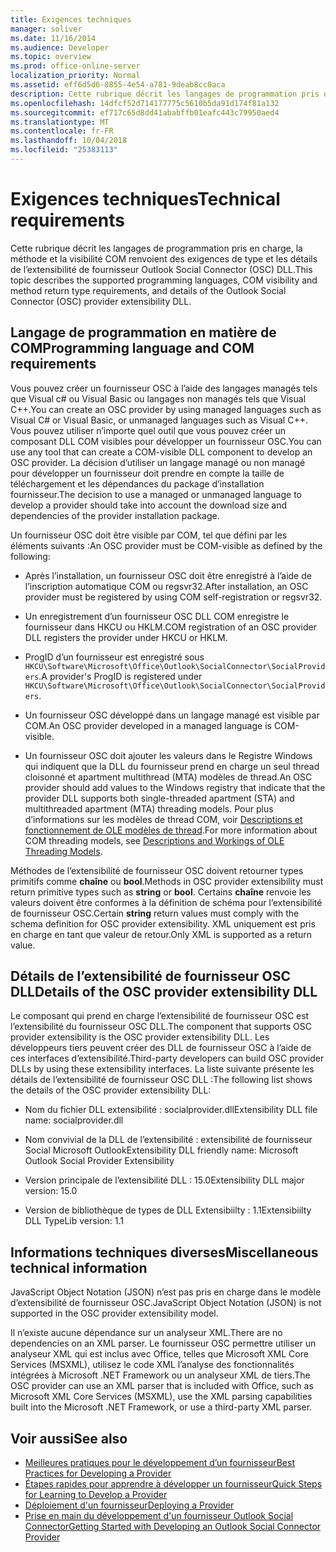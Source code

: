 ```yaml
---
title: Exigences techniques
manager: soliver
ms.date: 11/16/2014
ms.audience: Developer
ms.topic: overview
ms.prod: office-online-server
localization_priority: Normal
ms.assetid: eff6d5d6-8855-4e54-a781-9deab8cc0aca
description: Cette rubrique décrit les langages de programmation pris en charge, la méthode et la visibilité COM renvoient des exigences de type et les détails de l’extensibilité de fournisseur Outlook Social Connector (OSC) DLL.
ms.openlocfilehash: 14dfcf52d714177775c5610b5da91d174f81a132
ms.sourcegitcommit: ef717c65d8dd41ababffb01eafc443c79950aed4
ms.translationtype: MT
ms.contentlocale: fr-FR
ms.lasthandoff: 10/04/2018
ms.locfileid: "25383113"
---
```

# <a name="technical-requirements"></a><span data-ttu-id="9bf1c-103">Exigences techniques</span><span class="sxs-lookup"><span data-stu-id="9bf1c-103">Technical requirements</span></span>

<span data-ttu-id="9bf1c-104">Cette rubrique décrit les langages de programmation pris en charge, la méthode et la visibilité COM renvoient des exigences de type et les détails de l’extensibilité de fournisseur Outlook Social Connector (OSC) DLL.</span><span class="sxs-lookup"><span data-stu-id="9bf1c-104">This topic describes the supported programming languages, COM visibility and method return type requirements, and details of the Outlook Social Connector (OSC) provider extensibility DLL.</span></span> 
  
## <a name="programming-language-and-com-requirements"></a><span data-ttu-id="9bf1c-105">Langage de programmation en matière de COM</span><span class="sxs-lookup"><span data-stu-id="9bf1c-105">Programming language and COM requirements</span></span>

<span data-ttu-id="9bf1c-106">Vous pouvez créer un fournisseur OSC à l’aide des langages managés tels que Visual c# ou Visual Basic ou langages non managés tels que Visual C++.</span><span class="sxs-lookup"><span data-stu-id="9bf1c-106">You can create an OSC provider by using managed languages such as Visual C# or Visual Basic, or unmanaged languages such as Visual C++.</span></span> <span data-ttu-id="9bf1c-107">Vous pouvez utiliser n’importe quel outil que vous pouvez créer un composant DLL COM visibles pour développer un fournisseur OSC.</span><span class="sxs-lookup"><span data-stu-id="9bf1c-107">You can use any tool that can create a COM-visible DLL component to develop an OSC provider.</span></span> <span data-ttu-id="9bf1c-108">La décision d’utiliser un langage managé ou non managé pour développer un fournisseur doit prendre en compte la taille de téléchargement et les dépendances du package d’installation fournisseur.</span><span class="sxs-lookup"><span data-stu-id="9bf1c-108">The decision to use a managed or unmanaged language to develop a provider should take into account the download size and dependencies of the provider installation package.</span></span>
  
<span data-ttu-id="9bf1c-109">Un fournisseur OSC doit être visible par COM, tel que défini par les éléments suivants :</span><span class="sxs-lookup"><span data-stu-id="9bf1c-109">An OSC provider must be COM-visible as defined by the following:</span></span>
  
- <span data-ttu-id="9bf1c-110">Après l’installation, un fournisseur OSC doit être enregistré à l’aide de l’inscription automatique COM ou regsvr32.</span><span class="sxs-lookup"><span data-stu-id="9bf1c-110">After installation, an OSC provider must be registered by using COM self-registration or regsvr32.</span></span>
    
- <span data-ttu-id="9bf1c-111">Un enregistrement d’un fournisseur OSC DLL COM enregistre le fournisseur dans HKCU ou HKLM.</span><span class="sxs-lookup"><span data-stu-id="9bf1c-111">COM registration of an OSC provider DLL registers the provider under HKCU or HKLM.</span></span> 
    
- <span data-ttu-id="9bf1c-112">ProgID d’un fournisseur est enregistré sous `HKCU\Software\Microsoft\Office\Outlook\SocialConnector\SocialProviders`.</span><span class="sxs-lookup"><span data-stu-id="9bf1c-112">A provider's ProgID is registered under  `HKCU\Software\Microsoft\Office\Outlook\SocialConnector\SocialProviders`.</span></span>
    
- <span data-ttu-id="9bf1c-113">Un fournisseur OSC développé dans un langage managé est visible par COM.</span><span class="sxs-lookup"><span data-stu-id="9bf1c-113">An OSC provider developed in a managed language is COM-visible.</span></span>
    
- <span data-ttu-id="9bf1c-114">Un fournisseur OSC doit ajouter les valeurs dans le Registre Windows qui indiquent que la DLL du fournisseur prend en charge un seul thread cloisonné et apartment multithread (MTA) modèles de thread.</span><span class="sxs-lookup"><span data-stu-id="9bf1c-114">An OSC provider should add values to the Windows registry that indicate that the provider DLL supports both single-threaded apartment (STA) and multithreaded apartment (MTA) threading models.</span></span> <span data-ttu-id="9bf1c-115">Pour plus d’informations sur les modèles de thread COM, voir [Descriptions et fonctionnement de OLE modèles de thread](https://support.microsoft.com/kb/150777).</span><span class="sxs-lookup"><span data-stu-id="9bf1c-115">For more information about COM threading models, see [Descriptions and Workings of OLE Threading Models](https://support.microsoft.com/kb/150777).</span></span>
    
<span data-ttu-id="9bf1c-116">Méthodes de l’extensibilité de fournisseur OSC doivent retourner types primitifs comme **chaîne** ou **bool**.</span><span class="sxs-lookup"><span data-stu-id="9bf1c-116">Methods in OSC provider extensibility must return primitive types such as **string** or **bool**.</span></span> <span data-ttu-id="9bf1c-117">Certains **chaîne** renvoie les valeurs doivent être conformes à la définition de schéma pour l’extensibilité de fournisseur OSC.</span><span class="sxs-lookup"><span data-stu-id="9bf1c-117">Certain **string** return values must comply with the schema definition for OSC provider extensibility.</span></span> <span data-ttu-id="9bf1c-118">XML uniquement est pris en charge en tant que valeur de retour.</span><span class="sxs-lookup"><span data-stu-id="9bf1c-118">Only XML is supported as a return value.</span></span> 
  
## <a name="details-of-the-osc-provider-extensibility-dll"></a><span data-ttu-id="9bf1c-119">Détails de l’extensibilité de fournisseur OSC DLL</span><span class="sxs-lookup"><span data-stu-id="9bf1c-119">Details of the OSC provider extensibility DLL</span></span>

<span data-ttu-id="9bf1c-120">Le composant qui prend en charge l’extensibilité de fournisseur OSC est l’extensibilité du fournisseur OSC DLL.</span><span class="sxs-lookup"><span data-stu-id="9bf1c-120">The component that supports OSC provider extensibility is the OSC provider extensibility DLL.</span></span> <span data-ttu-id="9bf1c-121">Les développeurs tiers peuvent créer des DLL de fournisseur OSC à l’aide de ces interfaces d’extensibilité.</span><span class="sxs-lookup"><span data-stu-id="9bf1c-121">Third-party developers can build OSC provider DLLs by using these extensibility interfaces.</span></span> <span data-ttu-id="9bf1c-122">La liste suivante présente les détails de l’extensibilité de fournisseur OSC DLL :</span><span class="sxs-lookup"><span data-stu-id="9bf1c-122">The following list shows the details of the OSC provider extensibility DLL:</span></span>
  
- <span data-ttu-id="9bf1c-123">Nom du fichier DLL extensibilité : socialprovider.dll</span><span class="sxs-lookup"><span data-stu-id="9bf1c-123">Extensibility DLL file name: socialprovider.dll</span></span>
    
- <span data-ttu-id="9bf1c-124">Nom convivial de la DLL de l’extensibilité : extensibilité de fournisseur Social Microsoft Outlook</span><span class="sxs-lookup"><span data-stu-id="9bf1c-124">Extensibility DLL friendly name: Microsoft Outlook Social Provider Extensibility</span></span>
    
- <span data-ttu-id="9bf1c-125">Version principale de l’extensibilité DLL : 15.0</span><span class="sxs-lookup"><span data-stu-id="9bf1c-125">Extensibility DLL major version: 15.0</span></span>
    
- <span data-ttu-id="9bf1c-126">Version de bibliothèque de types de DLL Extensibiilty : 1.1</span><span class="sxs-lookup"><span data-stu-id="9bf1c-126">Extensibiilty DLL TypeLib version: 1.1</span></span>
    
## <a name="miscellaneous-technical-information"></a><span data-ttu-id="9bf1c-127">Informations techniques diverses</span><span class="sxs-lookup"><span data-stu-id="9bf1c-127">Miscellaneous technical information</span></span>

<span data-ttu-id="9bf1c-128">JavaScript Object Notation (JSON) n’est pas pris en charge dans le modèle d’extensibilité de fournisseur OSC.</span><span class="sxs-lookup"><span data-stu-id="9bf1c-128">JavaScript Object Notation (JSON) is not supported in the OSC provider extensibility model.</span></span>
  
<span data-ttu-id="9bf1c-129">Il n’existe aucune dépendance sur un analyseur XML.</span><span class="sxs-lookup"><span data-stu-id="9bf1c-129">There are no dependencies on an XML parser.</span></span> <span data-ttu-id="9bf1c-130">Le fournisseur OSC permettre utiliser un analyseur XML qui est inclus avec Office, telles que Microsoft XML Core Services (MSXML), utilisez le code XML l’analyse des fonctionnalités intégrées à Microsoft .NET Framework ou un analyseur XML de tiers.</span><span class="sxs-lookup"><span data-stu-id="9bf1c-130">The OSC provider can use an XML parser that is included with Office, such as Microsoft XML Core Services (MSXML), use the XML parsing capabilities built into the Microsoft .NET Framework, or use a third-party XML parser.</span></span> 
  
## <a name="see-also"></a><span data-ttu-id="9bf1c-131">Voir aussi</span><span class="sxs-lookup"><span data-stu-id="9bf1c-131">See also</span></span>

- [<span data-ttu-id="9bf1c-132">Meilleures pratiques pour le développement d’un fournisseur</span><span class="sxs-lookup"><span data-stu-id="9bf1c-132">Best Practices for Developing a Provider</span></span>](best-practices-for-developing-a-provider.md)  
- [<span data-ttu-id="9bf1c-133">Étapes rapides pour apprendre à développer un fournisseur</span><span class="sxs-lookup"><span data-stu-id="9bf1c-133">Quick Steps for Learning to Develop a Provider</span></span>](quick-steps-for-learning-to-develop-a-provider.md)
- [<span data-ttu-id="9bf1c-134">Déploiement d'un fournisseur</span><span class="sxs-lookup"><span data-stu-id="9bf1c-134">Deploying a Provider</span></span>](deploying-a-provider.md)  
- [<span data-ttu-id="9bf1c-135">Prise en main du développement d'un fournisseur Outlook Social Connector</span><span class="sxs-lookup"><span data-stu-id="9bf1c-135">Getting Started with Developing an Outlook Social Connector Provider</span></span>](getting-started-with-developing-an-outlook-social-connector-provider.md)

